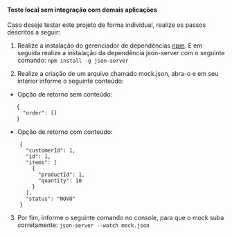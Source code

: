 #### Teste local sem integração com demais aplicações

Caso deseje testar este projeto de forma individual, realize os passos descritos a seguir:

1. Realize a instalação do gerenciador de dependências [npm](https://www.npmjs.com/). E em seguida realize a instalação da dependência json-server com o seguinte comando: 
```npm install -g json-server```

2. Realize a criação de um arquivo chamado mock.json, abra-o e em seu interior informe o seguinte conteúdo:
- Opção de retorno sem conteúdo:
```   
   {
     "order": []
   }
```
- Opção de retorno com conteúdo:
```
    {
      "customerId": 1,
      "id": 1,
      "items": [
        {
          "productId": 1,
          "quantity": 10
        }
      ],
      "status": "NOVO"
    }
```
3. Por fim, informe o seguinte comando no console, para que o mock suba corretamente:
```json-server --watch mock.json```